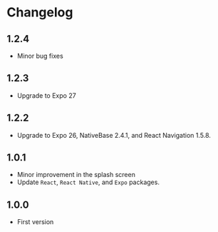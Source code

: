 # Changelog

## 1.2.4
* Minor bug fixes

## 1.2.3
* Upgrade to Expo 27

## 1.2.2
* Upgrade to Expo 26, NativeBase 2.4.1, and React Navigation 1.5.8.

## 1.0.1
* Minor improvement in the splash screen
* Update `React`, `React Native`, and `Expo` packages.

## 1.0.0
* First version
